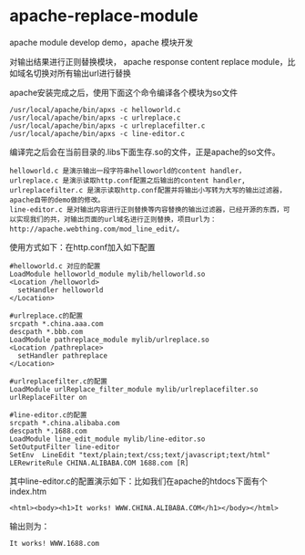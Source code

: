apache-replace-module
=====================

apache module develop demo，apache 模块开发

对输出结果进行正则替换模块， apache response content replace module，比如域名切换对所有输出url进行替换

apache安装完成之后，使用下面这个命令编译各个模块为so文件

    /usr/local/apache/bin/apxs -c helloworld.c 
    /usr/local/apache/bin/apxs -c urlreplace.c
    /usr/local/apache/bin/apxs -c urlreplacefilter.c
    /usr/local/apache/bin/apxs -c line-editor.c 

编译完之后会在当前目录的.libs下面生存.so的文件，正是apache的so文件。

    helloworld.c 是演示输出一段字符串helloworld的content handler，
    urlreplace.c 是演示读取http.conf配置之后输出的content handler,
    urlreplacefilter.c 是演示读取http.conf配置并将输出小写转为大写的输出过滤器，apache自带的demo做的修改。
    line-editor.c 是对输出内容进行正则替换等内容替换的输出过滤器，已经开源的东西，可以实现我们的共，对输出页面的url域名进行正则替换，项目url为：http://apache.webthing.com/mod_line_edit/。

使用方式如下：在http.conf加入如下配置

    #helloworld.c 对应的配置
    LoadModule helloworld_module mylib/helloworld.so
    <Location /helloworld>
      setHandler helloworld
    </Location>
  
    #urlreplace.c的配置
    srcpath *.china.aaa.com
    descpath *.bbb.com
    LoadModule pathreplace_module mylib/urlreplace.so
    <Location /pathreplace>
      setHandler pathreplace
    </Location>
  
    #urlreplacefilter.c的配置
    LoadModule urlReplace_filter_module mylib/urlreplacefilter.so
    urlReplaceFilter on
  
    #line-editor.c的配置
    srcpath *.china.alibaba.com
    descpath *.1688.com
    LoadModule line_edit_module mylib/line-editor.so
    SetOutputFilter	line-editor
    SetEnv	LineEdit "text/plain;text/css;text/javascript;text/html"
    LERewriteRule CHINA.ALIBABA.COM 1688.com [R]


其中line-editor.c的配置演示如下：比如我们在apache的htdocs下面有个index.htm
    
    <html><body><h1>It works! WWW.CHINA.ALIBABA.COM</h1></body></html>

输出则为：
    
    It works! WWW.1688.com

